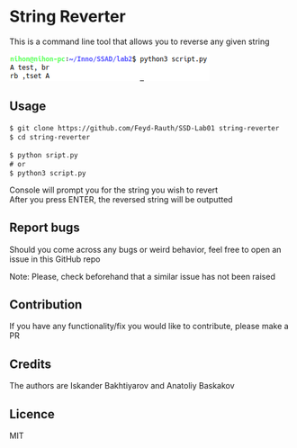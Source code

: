 # String Reverter
This is a command line tool that allows you to reverse any given string

![Usage image](https://github.com/Feyd-Rauth/SSD-Lab01/blob/main/Screenshot_20210818_120136.png?raw=true)
  
## Usage
```console
$ git clone https://github.com/Feyd-Rauth/SSD-Lab01 string-reverter
$ cd string-reverter

$ python sript.py
# or
$ python3 script.py
```
Console will prompt you for the string you wish to revert  
After you press ENTER, the reversed string will be outputted

## Report bugs
Should you come across any bugs or weird behavior, feel free to open an issue in this GitHub repo  

Note: Please, check beforehand that a similar issue has not been raised

## Contribution
If you have any functionality/fix you would like to contribute, please make a PR

## Credits
The authors are Iskander Bakhtiyarov and Anatoliy Baskakov

## Licence
MIT
